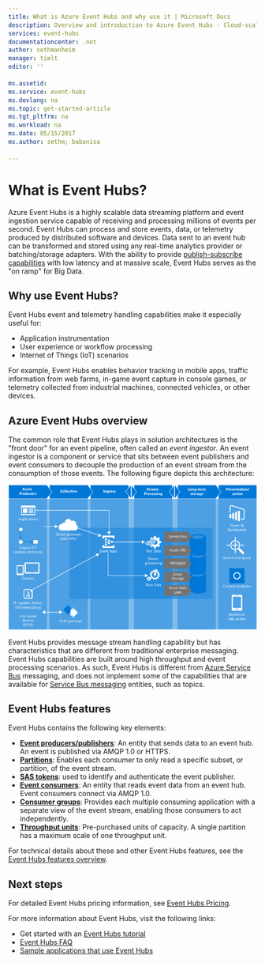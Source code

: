```yaml
---
title: What is Azure Event Hubs and why use it | Microsoft Docs
description: Overview and introduction to Azure Event Hubs - Cloud-scale telemetry ingestion from websites, apps, and devices
services: event-hubs
documentationcenter: .net
author: sethmanheim
manager: timlt
editor: ''

ms.assetid:
ms.service: event-hubs
ms.devlang: na
ms.topic: get-started-article
ms.tgt_pltfrm: na
ms.workload: na
ms.date: 05/15/2017
ms.author: sethm; babanisa

---
```

# What is Event Hubs?

Azure Event Hubs is a highly scalable data streaming platform and event ingestion service capable of receiving and processing millions of events per second. Event Hubs can process and store events, data, or telemetry produced by distributed software and devices. Data sent to an event hub can be transformed and stored using any real-time analytics provider or batching/storage adapters. With the ability to provide [publish-subscribe capabilities](https://msdn.microsoft.com/library/aa560414.aspx) with low latency and at massive scale, Event Hubs serves as the "on ramp" for Big Data.

## Why use Event Hubs?

Event Hubs event and telemetry handling capabilities make it especially useful for:

* Application instrumentation
* User experience or workflow processing
* Internet of Things (IoT) scenarios

For example, Event Hubs enables behavior tracking in mobile apps, traffic information from web farms, in-game event capture in console games, or telemetry collected from industrial machines, connected vehicles, or other devices.

## Azure Event Hubs overview

The common role that Event Hubs plays in solution architectures is the "front door" for an event pipeline, often called an *event ingestor*. An event ingestor is a component or service that sits between event publishers and event consumers to decouple the production of an event stream from the consumption of those events. The following figure depicts this architecture:

![Event Hubs](./media/event-hubs-what-is-event-hubs/event_hubs_full_pipeline.png)

Event Hubs provides message stream handling capability but has characteristics that are different from traditional enterprise messaging. Event Hubs capabilities are built around high throughput and event processing scenarios. As such, Event Hubs is different from [Azure Service Bus](https://azure.microsoft.com/services/service-bus/) messaging, and does not implement some of the capabilities that are available for [Service Bus messaging](/azure/service-bus-messaging/) entities, such as topics.

## Event Hubs features

Event Hubs contains the following key elements:

- [**Event producers/publishers**](event-hubs-features.md#event-publishers): An entity that sends data to an event hub. An event is published via AMQP 1.0 or HTTPS.
- [**Partitions**](event-hubs-features.md#partitions): Enables each consumer to only read a specific subset, or partition, of the event stream.
- [**SAS tokens**](event-hubs-features.md#sas-tokens): used to identify and authenticate the event publisher.
- [**Event consumers**](event-hubs-features.md#event-consumers): An entity that reads event data from an event hub. Event consumers connect via AMQP 1.0. 
- [**Consumer groups**](event-hubs-features.md#consumer-groups): Provides each multiple consuming application with a separate view of the event stream, enabling those consumers to act independently.
- [**Throughput units**](event-hubs-features.md#capacity): Pre-purchased units of capacity. A single partition has a maximum scale of one throughput unit.

For technical details about these and other Event Hubs features, see the [Event Hubs features overview](event-hubs-features.md). 

## Next steps

For detailed Event Hubs pricing information, see [Event Hubs Pricing](https://azure.microsoft.com/pricing/details/event-hubs/).

For more information about Event Hubs, visit the following links:

* Get started with an [Event Hubs tutorial](event-hubs-dotnet-standard-getstarted-send.md)
* [Event Hubs FAQ](event-hubs-faq.md)
* [Sample applications that use Event Hubs](https://github.com/Azure/azure-event-hubs/tree/master/samples)
 
 

